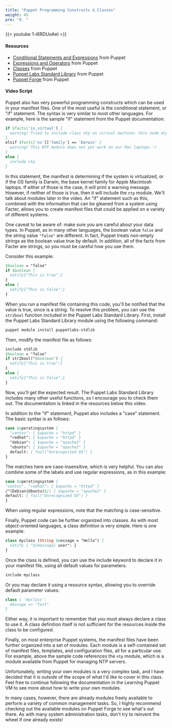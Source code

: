 ```yaml
---
title: "Puppet Programming Constructs & Classes"
weight: 45
pre: "9. "
---
```


{{< youtube 1-i6RDUoAeI >}}

#### Resources

* [Conditional Statements and Expressions](https://help.puppet.com/core//current/Content/PuppetCore/lang_conditional.htm) from Puppet
* [Expressions and Operators](https://help.puppet.com/core//current/Content/PuppetCore/lang_expressions.htm) from Puppet
* [Classes](https://help.puppet.com/core//current/Content/PuppetCore/lang_classes.htm) from Puppet
* [Puppet Labs Standard Library](https://forge.puppet.com/puppetlabs/stdlib) from Puppet
* [Puppet Forge](https://forge.puppet.com/) from Puppet

#### Video Script

Puppet also has very powerful programming constructs which can be used in your manifest files. One of the most useful is the conditional statement, or "if" statement. The syntax is very similar to most other languages. For example, here is the sample "if" statement from the Puppet documentation:

```pp
if $facts['is_virtual'] {
  warning('Tried to include class ntp on virtual machine; this node might be misclassified.')
}
elsif $facts['os']['family'] == 'Darwin' {
  warning('This NTP module does not yet work on our Mac laptops.')
}
else {
  include ntp
}
```

In this statement, the manifest is determining if the system is virtualized, or if the OS family is Darwin, the base kernel family for Apple Macintosh laptops. If either of those is the case, it will print a warning message. However, if neither of those is true, then it will include the `ntp` module. We'll talk about modules later in the video. An "if" statement such as this, combined with the information that can be gleaned from a system using Facter, allows you to create manifest files that could be applied on a variety of different systems.

One caveat to be aware of: make sure you are careful about your data types. In Puppet, as in many other languages, the boolean value `false` and the string value `"false"` are different. In fact, Puppet treats non-empty strings as the boolean value true by default. In addition, all of the facts from Facter are strings, so you must be careful how you use them.

Consider this example:

```pp
$boolean = "false"
if $boolean {
  notify{"This is true":}
}
else {
  notify{"This is false":}
}
```

When you run a manifest file containing this code, you'll be notified that the value is true, since is a string. To resolve this problem, you can use the `str2bool` function included in the Puppet Labs Standard Library. First, install the Puppet Labs Standard Library module using the following command:

```bash
puppet module install puppetlabs-stdlib
```

Then, modify the manifest file as follows:

```pp
include stdlib
$boolean = "false"
if str2bool("$boolean") {
  notify{"This is true":}
}
else {
  notify{"This is false":}
}
```

Now, you'll get the expected result. The Puppet Labs Standard Library includes many other useful functions, so I encourage you to check them out. The documentation is linked in the resources below this video.

In addition to the "if" statement, Puppet also includes a "case" statement. The basic syntax is as follows:

```pp
case $operatingsystem {
  "centos": { $apache = "httpd" }
  "redhat": { $apache = "httpd" }
  "debian": { $apache = "apache2" }
  "ubuntu": { $apache = "apache2" }
  default: { fail("Unrecognized OS") }
}
```

The matches here are case-insensitive, which is very helpful. You can also combine some of the labels and use regular expressions, as in this example:

```pp
case $operatingsystem {
"centos", "redhat": { $apache = "httpd" }
/^(Debian|Ubuntu)$/: { $apache = "apache2" }
default: { fail("Unrecognized OS") }
}
```

When using regular expressions, note that the matching is case-sensitive.

Finally, Puppet code can be further organized into classes. As with most object-oriented languages, a class definition is very simple. Here is one example:

```pp
class myclass (String $message = "Hello") {
  notify { "${message} user": }
}
```

Once the class is defined, you can use the include keyword to declare it in your manifest file, using all default values for parameters:

```pp
include myclass
```

Or you may declare it using a resource syntax, allowing you to override default parameter values:

```pp
class { 'myclass':
  message => "Test"
}
```

Either way, it is important to remember that you must always declare a class to use it. A class definition itself is not sufficient for the resources inside the class to be configured.

Finally, on most enterprise Puppet systems, the manifest files have been further organized into a set of modules. Each module is a self-contained set of manifest files, templates, and configuration files, all for a particular use. For example, above the sample code references the `ntp` module, which is a module available from Puppet for managing NTP servers.

Unfortunately, writing your own modules is a very complex task, and I have decided that it is outside of the scope of what I'd like to cover in this class. Feel free to continue following the documentation in the Learning Puppet VM to see more about how to write your own modules.

In many cases, however, there are already modules freely available to perform a variety of common management tasks. So, I highly recommend checking out the available modules on Puppet Forge to see what's out there. As with many system administration tasks, don't try to reinvent the wheel if one already exists!
